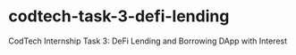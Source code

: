 # codtech-task-3-defi-lending
CodTech Internship Task 3: DeFi Lending and Borrowing DApp with Interest
